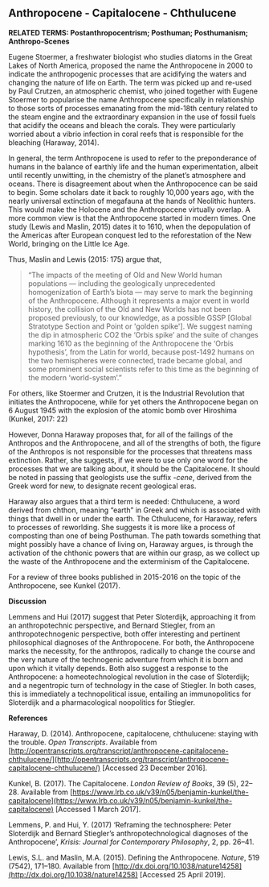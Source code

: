 ## Anthropocene - Capitalocene - Chthulucene

**RELATED TERMS: Postanthropocentrism; Posthuman; Posthumanism; Anthropo-Scenes**

Eugene Stoermer, a freshwater biologist who studies diatoms in the Great Lakes of North America, proposed the name the Anthropocene in 2000 to indicate the anthropogenic processes that are acidifying the waters and changing the nature of life on Earth. The term was picked up and re-used by Paul Crutzen, an atmospheric chemist, who joined together with Eugene Stoermer to popularise the name Anthropocene specifically in relationship to those sorts of processes emanating from the mid-18th century related to the steam engine and the extraordinary expansion in the use of fossil fuels that acidify the oceans and bleach the corals. They were particularly worried about a vibrio infection in coral reefs that is responsible for the bleaching (Haraway, 2014).

In general, the term Anthropocene is used to refer to the preponderance of humans in the balance of earthly life and the human experimentation, albeit until recently unwitting, in the chemistry of the planet’s atmosphere and oceans. There is disagreement about when the Anthropocence can be said to begin. Some scholars date it back to roughly 10,000 years ago, with the nearly universal extinction of megafauna at the hands of Neolithic hunters. This would make the Holocene and the Anthropocene virtually overlap. A more common view is that the Anthropocene started in modern times. One study (Lewis and Maslin, 2015) dates it to 1610, when the depopulation of the Americas after European conquest led to the reforestation of the New World, bringing on the Little Ice Age.

Thus, Maslin and Lewis (2015: 175) argue that,

>“The impacts of the meeting of Old and New World human populations — including the geologically unprecedented homogenization of Earth’s biota — may serve to mark the beginning of the Anthropocene. Although it represents a major event in world history, the collision of the Old and New Worlds has not been proposed previously, to our knowledge, as a possible GSSP [Global Stratotype Section and Point or 'golden spike']. We suggest naming the dip in atmospheric CO2 the ‘Orbis spike’ and the suite of changes marking 1610 as the beginning of the Anthropocene the ‘Orbis hypothesis’, from the Latin for world, because post-1492 humans on the two hemispheres were connected, trade became global, and some prominent social scientists refer to this time as the beginning of the modern ‘world-system’.”

For others, like Stoermer and Crutzen, it is the Industrial Revolution that initiates the Anthropocene, while for yet others the Anthropocene began on 6 August 1945 with the explosion of the atomic bomb over Hiroshima (Kunkel, 2017: 22)

However, Donna Haraway proposes that, for all of the failings of the Anthropos and the Anthropocene, and all of the strengths of both, the figure of the Anthropos is not responsible for the processes that threatens mass extinction. Rather, she suggests, if we were to use only one word for the processes that we are talking about, it should be the Capitalocene. It should be noted in passing that geologists use the suffix _-cene_, derived from the Greek word for new, to designate recent geological eras.

Haraway also argues that a third term is needed: Chthulucene, a word derived from chthon, meaning “earth” in Greek and which is associated with things that dwell in or under the earth. The Cthulucene, for Haraway, refers to processes of reworlding. She suggests it is more like a process of composting than one of being Posthuman. The path towards something that might possibly have a chance of living on, Haraway argues, is through the activation of the chthonic powers that are within our grasp, as we collect up the waste of the Anthropocene and the exterminism of the Capitalocene.

For a review of three books published in 2015-2016 on the topic of the Anthropocene, see Kunkel (2017).

**Discussion**

Lemmens and Hui (2017) suggest that Peter Sloterdijk, approaching it from an anthropotechnic perspective, and Bernard Stiegler, from an anthropotechnogenic perspective, both offer interesting and pertinent philosophical diagnoses of the Anthropocene. For both, the Anthropocene marks the necessity, for the anthropos, radically to change the course and the very nature of the technogenic adventure from which it is born and upon which it vitally depends. Both also suggest a response to the Anthropocene: a homeotechnological revolution in the case of Sloterdijk; and a negentropic turn of technology in the case of Stiegler. In both cases, this is immediately a technopolitical issue, entailing an immunopolitics for Sloterdijk and a pharmacological noopolitics for Stiegler.

**References**

Haraway, D. (2014). Anthropocene, capitalocene, chthulucene: staying with the trouble. _Open Transcripts_. Available from [http://opentranscripts.org/transcript/anthropocene-capitalocene-chthulucene/](http://opentranscripts.org/transcript/anthropocene-capitalocene-chthulucene/) [Accessed 23 December 2016].

Kunkel, B. (2017). The Capitalocene. _London Review of Books_, 39 (5), 22–28\. Available from [https://www.lrb.co.uk/v39/n05/benjamin-kunkel/the-capitalocene](https://www.lrb.co.uk/v39/n05/benjamin-kunkel/the-capitalocene) [Accessed 1 March 2017].

Lemmens, P. and Hui, Y. (2017) ‘Reframing the technosphere: Peter Sloterdijk and Bernard Stiegler’s anthropotechnological diagnoses of the Anthropocene’, _Krisis: Journal for Contemporary Philosophy_, 2, pp. 26–41.

Lewis, S.L. and Maslin, M.A. (2015). Defining the Anthropocene. _Nature_, 519 (7542), 171–180\. Available from [http://dx.doi.org/10.1038/nature14258](http://dx.doi.org/10.1038/nature14258) [Accessed 25 April 2019].



